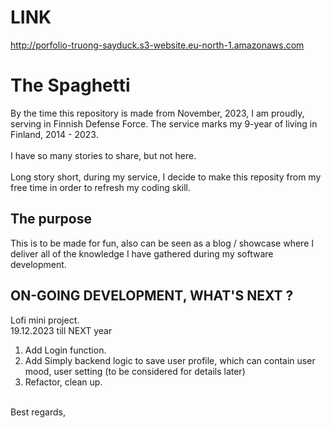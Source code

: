 # LINK
http://porfolio-truong-sayduck.s3-website.eu-north-1.amazonaws.com

# The Spaghetti
By the time this repository is made from November, 2023, I am proudly, serving in Finnish Defense Force. The service marks my 9-year of living in Finland, 2014 - 2023.  
<br />
I have so many stories to share, but not here.  
<br />
Long story short, during my service, I decide to make this reposity from my free time in order to refresh my coding skill. 

## The purpose
This is to be made for fun, also can be seen as a blog / showcase where I deliver all of the knowledge I have gathered during my software development. 
<br />

## ON-GOING DEVELOPMENT, WHAT'S NEXT ?  
Lofi mini project.<br />
19.12.2023 till NEXT year <br />
1. Add Login function. <br />
2. Add Simply backend logic to save user profile, which can contain user mood, user setting (to be considered for details later)<br />
3. Refactor, clean up.


<br />
Best regards,
